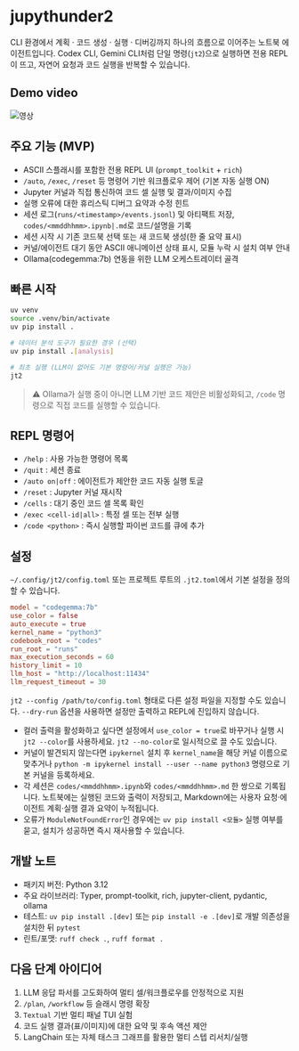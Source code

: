 # jupythunder2

CLI 환경에서 계획 · 코드 생성 · 실행 · 디버깅까지 하나의 흐름으로 이어주는 노트북 에이전트입니다. Codex CLI, Gemini CLI처럼 단일 명령(`jt2`)으로 실행하면 전용 REPL이 뜨고, 자연어 요청과 코드 실행을 반복할 수 있습니다.

## Demo video
![영상](https://github.com/user-attachments/assets/adda3abd-174c-4992-a1ee-d24d67610701)

## 주요 기능 (MVP)
- ASCII 스플래시를 포함한 전용 REPL UI (`prompt_toolkit` + `rich`)
- `/auto`, `/exec`, `/reset` 등 명령어 기반 워크플로우 제어 (기본 자동 실행 ON)
- Jupyter 커널과 직접 통신하여 코드 셀 실행 및 결과/이미지 수집
- 실행 오류에 대한 휴리스틱 디버그 요약과 수정 힌트
- 세션 로그(`runs/<timestamp>/events.jsonl`) 및 아티팩트 저장, `codes/<mmddhhmm>.ipynb|.md`로 코드/설명을 기록
- 세션 시작 시 기존 코드북 선택 또는 새 코드북 생성(한 줄 요약 표시)
- 커널/에이전트 대기 동안 ASCII 애니메이션 상태 표시, 모듈 누락 시 설치 여부 안내
- Ollama(codegemma:7b) 연동을 위한 LLM 오케스트레이터 골격

## 빠른 시작
```bash
uv venv
source .venv/bin/activate
uv pip install .

# 데이터 분석 도구가 필요한 경우 (선택)
uv pip install .[analysis]

# 최초 실행 (LLM이 없어도 기본 명령어/커널 실행은 가능)
jt2
```

> ⚠️ Ollama가 실행 중이 아니면 LLM 기반 코드 제안은 비활성화되고, `/code` 명령으로 직접 코드를 실행할 수 있습니다.

## REPL 명령어
- `/help` : 사용 가능한 명령어 목록
- `/quit` : 세션 종료
- `/auto on|off` : 에이전트가 제안한 코드 자동 실행 토글
- `/reset` : Jupyter 커널 재시작
- `/cells` : 대기 중인 코드 셀 목록 확인
- `/exec <cell-id|all>` : 특정 셀 또는 전부 실행
- `/code <python>` : 즉시 실행할 파이썬 코드를 큐에 추가

## 설정
`~/.config/jt2/config.toml` 또는 프로젝트 루트의 `.jt2.toml`에서 기본 설정을 정의할 수 있습니다.

```toml
model = "codegemma:7b"
use_color = false
auto_execute = true
kernel_name = "python3"
codebook_root = "codes"
run_root = "runs"
max_execution_seconds = 60
history_limit = 10
llm_host = "http://localhost:11434"
llm_request_timeout = 30
```

`jt2 --config /path/to/config.toml` 형태로 다른 설정 파일을 지정할 수도 있습니다. `--dry-run` 옵션을 사용하면 설정만 출력하고 REPL에 진입하지 않습니다.

- 컬러 출력을 활성화하고 싶다면 설정에서 `use_color = true`로 바꾸거나 실행 시 `jt2 --color`를 사용하세요. `jt2 --no-color`로 일시적으로 끌 수도 있습니다.
- 커널이 발견되지 않는다면 `ipykernel` 설치 후 `kernel_name`을 해당 커널 이름으로 맞추거나 `python -m ipykernel install --user --name python3` 명령으로 기본 커널을 등록하세요.
- 각 세션은 `codes/<mmddhhmm>.ipynb`와 `codes/<mmddhhmm>.md` 한 쌍으로 기록됩니다. 노트북에는 실행된 코드와 출력이 저장되고, Markdown에는 사용자 요청·에이전트 계획·실행 결과 요약이 누적됩니다.
- 오류가 `ModuleNotFoundError`인 경우에는 `uv pip install <모듈>` 실행 여부를 묻고, 설치가 성공하면 즉시 재사용할 수 있습니다.

## 개발 노트
- 패키지 버전: Python 3.12
- 주요 라이브러리: Typer, prompt-toolkit, rich, jupyter-client, pydantic, ollama
- 테스트: `uv pip install .[dev]` 또는 `pip install -e .[dev]`로 개발 의존성을 설치한 뒤 `pytest`
- 린트/포맷: `ruff check .`, `ruff format .`

## 다음 단계 아이디어
1. LLM 응답 파서를 고도화하여 멀티 셀/워크플로우를 안정적으로 지원
2. `/plan`, `/workflow` 등 슬래시 명령 확장
3. `Textual` 기반 멀티 패널 TUI 실험
4. 코드 실행 결과(표/이미지)에 대한 요약 및 후속 액션 제안
5. LangChain 또는 자체 태스크 그래프를 활용한 멀티 스텝 리서치/실행
